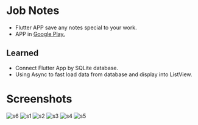 # Job Notes

- Flutter APP save any notes special to your work.
- APP in [Google Play.](https://play.google.com/store/apps/details?id=com.jobnote.islam.jobnote)

## Learned

- Connect Flutter App by SQLite database.
- Using Async to fast load data from database and display into ListView.

# Screenshots
![s6](https://user-images.githubusercontent.com/49339964/72204145-7400fe80-347d-11ea-9e9f-709d18ec77a8.png)
![s1](https://user-images.githubusercontent.com/49339964/72204146-7400fe80-347d-11ea-9cc4-88451a934edb.png)
![s2](https://user-images.githubusercontent.com/49339964/72204150-75cac200-347d-11ea-849e-3f4dde6e6fa1.png)
![s3](https://user-images.githubusercontent.com/49339964/72204153-78c5b280-347d-11ea-9326-0c2b3b9992aa.png)
![s4](https://user-images.githubusercontent.com/49339964/72204154-7a8f7600-347d-11ea-978e-d2ea9568262c.png)
![s5](https://user-images.githubusercontent.com/49339964/72204157-7b280c80-347d-11ea-8c28-1b1e74027eb8.png)

